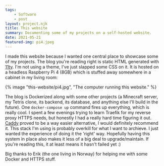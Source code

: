 ```yaml
---
tags: 
    - Software
    - post
layout: project.njk
title: This website
summary: Documenting some of my projects on a self-hosted website.
date: 2021-05-21
featured-img: pi4.jpeg
---
```



I made this website because I wanted one central place to showcase some of my projects. The blog you're reading right is static HTML generated with [11ty](https://11ty.dev). I'm not using a theme, I've just slapped some CSS on it. It is hosted on a headless Raspberry Pi 4 (8GB) which is stuffed away somewhere in a cabinet in my living room:

{% image "this-website/pi4.jpg", "The computer running this website." %}

The blog is Dockerized along with some other projects (a Minecraft server, my Tetris clone, its backend, its database, and anything else I'll build in the future). One `docker-compose up` command fires up everything, which is really cool. I spent a few evenings trying to learn Traefik for my reverse proxy HTTPS needs, but honestly I had a really hard time figuring it out. [Caddy](https://caddyserver.com/) proved to be a way easier alternative, I would definitely recommend it. This stack I'm using is probably overkill for what I want to archieve. I just wanted the experience of doing it the 'right' way. Hopefully having this system in place also makes it less of a big deal to upgrade/maintain. If you're reading this, it at least means it hasn't failed yet :)

Big thanks to Erik (the one living in Norway) for helping me with some Docker and HTTPS stuff.